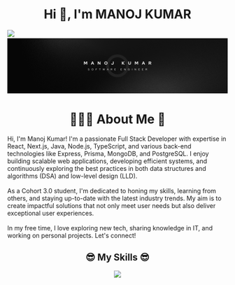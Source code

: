 <h1 align="center">Hi 👋, I'm MANOJ KUMAR</h1>

![](https://komarev.com/ghpvc/?username=BCAPATHSHALA&color=blueviolet&style=flat-square)
![image](https://raw.githubusercontent.com/BCAPATHSHALA/BCAPATHSHALA/refs/heads/main/twitter.png)


<h1 align="center">🙋🏻‍♂️ About Me 👋</h1>
Hi, I'm Manoj Kumar! I'm a passionate Full Stack Developer with expertise in React, Next.js, Java, Node.js, TypeScript, and various back-end technologies like Express, Prisma, MongoDB, and PostgreSQL. I enjoy building scalable web applications, developing efficient systems, and continuously exploring the best practices in both data structures and algorithms (DSA) and low-level design (LLD).
<br/><br/>
As a Cohort 3.0 student, I'm dedicated to honing my skills, learning from others, and staying up-to-date with the latest industry trends. My aim is to create impactful solutions that not only meet user needs but also deliver exceptional user experiences.
<br/><br/>
In my free time, I love exploring new tech, sharing knowledge in IT, and working on personal projects. Let's connect!



<h2 align="center">😎 My Skills 😎</h2>
<p align="center">
<img src="https://skillicons.dev/icons?i=html,css,sass,tailwindcss,materialui,javascript,ts,react,redux,nodejs,express,nextjs,mongo,mysql,supabase,firebase,prisma,postgres,fastapi,cpp,java,git,github,postman,vscode,bash,powershell,bun,deno,elasticsearch,jest,linux,notion,npm,yarn,astro,markdown,vite&perline=8">
</p>
